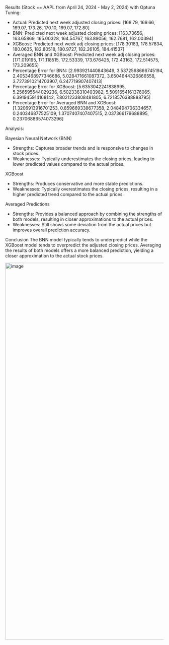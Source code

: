 Results (Stock == AAPL from April 24, 2024 - May 2, 2024) with Optuna Tuning:

* Actual: Predicted next week adjusted closing prices: [168.79, 169.66, 169.07, 173.26, 170.10, 169.07, 172.80]
* BNN: Predicted next week adjusted closing prices: [163.73656, 163.65869, 165.00328, 164.54767, 163.89056, 162.7681, 162.00394]
* XGBoost: Predicted next week adj closing prices: [178.30183, 178.57834, 180.0635, 182.80518, 180.9727, 182.26105, 184.41537] 
* Averaged BNN and XGBoost: Predicted next week adj closing prices: [171.019195, 171.118515, 172.53339, 173.676425, 172.43163, 172.514575, 173.209655]
* Percentage Error for BNN: [2.993921440843649, 3.5372568666745194, 2.4053468977346686, 5.028471661087372, 3.6504644326866558, 3.7273910214703907, 6.247719907407413]
* Percentage Error for XGBoost: [5.6353042241838995, 5.256595544029236, 6.502336310403982, 5.5091654161376065, 6.391945914168142, 7.8021233808481805, 6.7218576388888795] 
* Percentage Error for Averaged BNN and XGBoost: [1.3206913916701253, 0.859669338677358, 2.048494706334657, 0.240346877525109, 1.3707407407407515, 2.037366179688895, 0.23706886574073296]

Analysis:

Bayesian Neural Network (BNN)
* Strengths: Captures broader trends and is responsive to changes in stock prices.
* Weaknesses: Typically underestimates the closing prices, leading to lower predicted values compared to the actual prices.  

XGBoost
* Strengths: Produces conservative and more stable predictions.
* Weaknesses: Typically overestimates the closing prices, resulting in a higher predicted trend compared to the actual prices.

Averaged Predictions
* Strengths: Provides a balanced approach by combining the strengths of both models, resulting in closer approximations to the actual prices.
* Weaknesses: Still shows some deviation from the actual prices but improves overall prediction accuracy.

Conclusion
The BNN model typically tends to underpredict while the XGBoost model tends to overpredict the adjusted closing prices. Averaging the results of both models offers a more balanced prediction, yielding a closer approximation to the actual stock prices.

<img width="1197" alt="image" src="https://github.com/iratansh/Python/assets/151393106/af1dadcb-551c-4abb-bfd9-64f337a1a061">


